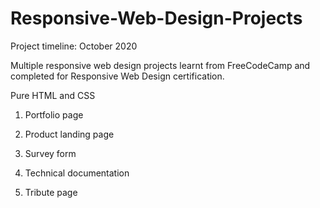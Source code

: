 # Responsive-Web-Design-Projects

Project timeline: October 2020

Multiple responsive web design projects learnt from FreeCodeCamp and completed for Responsive Web Design certification. 

Pure HTML and CSS

1. Portfolio page 

2. Product landing page 

3. Survey form 

4. Technical documentation 

5. Tribute page

